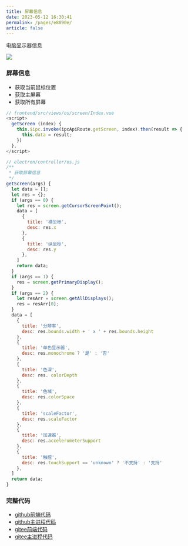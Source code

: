 ```yaml
---
title: 屏幕信息
date: 2023-05-12 16:30:41
permalink: /pages/e8890e/
article: false
---
```


电脑显示器信息

<!-- ![](/img/demo/os/demo-os-screen.png) -->
![](https://img01.kaka996.com/ee/demo-os-screen.png)

### 屏幕信息
- 获取当前鼠标位置
- 获取主屏幕
- 获取所有屏幕

<code-group>
  <code-block title="前端" active>

  ```javascript
  // frontend/src/views/os/screen/Index.vue
  <script>
    getScreen (index) {
      this.$ipc.invoke(ipcApiRoute.getScreen, index).then(result => {
        this.data = result;
      })
    },
  </script> 
  ```
  </code-block>

  <code-block title="主进程">

  ```javascript
  // electron/controller/os.js
  /**
   * 获取屏幕信息
   */
  getScreen(args) {
    let data = [];
    let res = {};
    if (args == 0) {
      let res = screen.getCursorScreenPoint();
      data = [
        {
          title: '横坐标',
          desc: res.x
        },
        {
          title: '纵坐标',
          desc: res.y
        },
      ]
      return data;
    }
    if (args == 1) {
      res = screen.getPrimaryDisplay();
    }
    if (args == 2) {
      let resArr = screen.getAllDisplays();
      res = resArr[0];
    }
    data = [
      {
        title: '分辨率',
        desc: res.bounds.width + ' x ' + res.bounds.height
      },
      {
        title: '单色显示器',
        desc: res.monochrome ? '是' : '否'
      },
      {
        title: '色深',
        desc: res. colorDepth
      },
      {
        title: '色域',
        desc: res.colorSpace
      },
      {
        title: 'scaleFactor',
        desc: res.scaleFactor
      },
      {
        title: '加速器',
        desc: res.accelerometerSupport
      },
      {
        title: '触控',
        desc: res.touchSupport == 'unknown' ? '不支持' : '支持'
      },
    ]
    return data;
  }
  ```
  </code-block>
</code-group>

### 完整代码
- [github前端代码](https://github.com/dromara/electron-egg/blob/demo/frontend/src/views/os/screen/Index.vue)
- [github主进程代码](https://github.com/dromara/electron-egg/blob/demo/electron/controller/os.js)
- [gitee前端代码](https://gitee.com/dromara/electron-egg/blob/demo/frontend/src/views/os/screen/Index.vue)
- [gitee主进程代码](https://gitee.com/dromara/electron-egg/blob/demo/electron/controller/os.js)